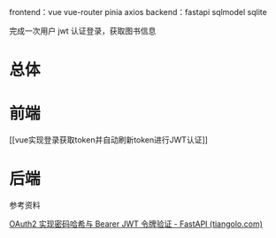  
frontend：vue vue-router pinia axios
backend：fastapi sqlmodel sqlite 

完成一次用户 jwt 认证登录，获取图书信息


# 总体



# 前端

[[vue实现登录获取token并自动刷新token进行JWT认证]]


# 后端





参考资料

[OAuth2 实现密码哈希与 Bearer JWT 令牌验证 - FastAPI (tiangolo.com)](https://fastapi.tiangolo.com/zh/tutorial/security/oauth2-jwt/#_1)




